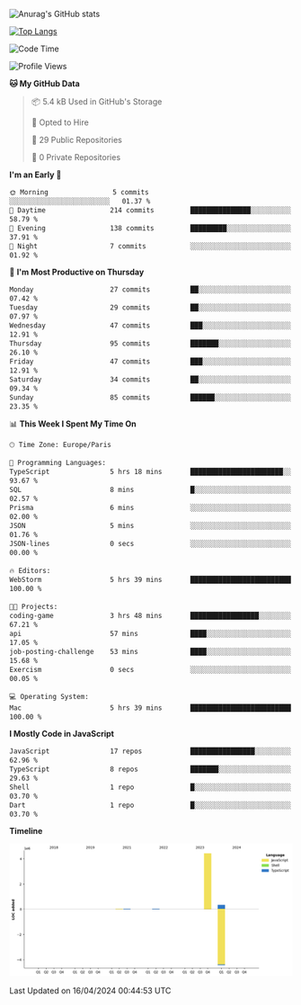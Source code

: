 ![Anurag's GitHub stats](https://github-readme-stats.vercel.app/api?username=sufiane&theme=dark&show_icons=true&count_private=true)


[![Top Langs](https://github-readme-stats.vercel.app/api/top-langs/?username=sufiane&layout=compact)](https://github.com/anuraghazra/github-readme-stats)

<!--START_SECTION:waka-->
![Code Time](http://img.shields.io/badge/Code%20Time-1%2C058%20hrs%2053%20mins-blue)

![Profile Views](http://img.shields.io/badge/Profile%20Views-4-blue)

**🐱 My GitHub Data** 

> 📦 5.4 kB Used in GitHub's Storage 
 > 
> 💼 Opted to Hire
 > 
> 📜 29 Public Repositories 
 > 
> 🔑 0 Private Repositories 
 > 
**I'm an Early 🐤** 

```text
🌞 Morning                5 commits           ░░░░░░░░░░░░░░░░░░░░░░░░░   01.37 % 
🌆 Daytime                214 commits         ███████████████░░░░░░░░░░   58.79 % 
🌃 Evening                138 commits         █████████░░░░░░░░░░░░░░░░   37.91 % 
🌙 Night                  7 commits           ░░░░░░░░░░░░░░░░░░░░░░░░░   01.92 % 
```
📅 **I'm Most Productive on Thursday** 

```text
Monday                   27 commits          ██░░░░░░░░░░░░░░░░░░░░░░░   07.42 % 
Tuesday                  29 commits          ██░░░░░░░░░░░░░░░░░░░░░░░   07.97 % 
Wednesday                47 commits          ███░░░░░░░░░░░░░░░░░░░░░░   12.91 % 
Thursday                 95 commits          ███████░░░░░░░░░░░░░░░░░░   26.10 % 
Friday                   47 commits          ███░░░░░░░░░░░░░░░░░░░░░░   12.91 % 
Saturday                 34 commits          ██░░░░░░░░░░░░░░░░░░░░░░░   09.34 % 
Sunday                   85 commits          ██████░░░░░░░░░░░░░░░░░░░   23.35 % 
```


📊 **This Week I Spent My Time On** 

```text
🕑︎ Time Zone: Europe/Paris

💬 Programming Languages: 
TypeScript               5 hrs 18 mins       ███████████████████████░░   93.67 % 
SQL                      8 mins              █░░░░░░░░░░░░░░░░░░░░░░░░   02.57 % 
Prisma                   6 mins              ░░░░░░░░░░░░░░░░░░░░░░░░░   02.00 % 
JSON                     5 mins              ░░░░░░░░░░░░░░░░░░░░░░░░░   01.76 % 
JSON-lines               0 secs              ░░░░░░░░░░░░░░░░░░░░░░░░░   00.00 % 

🔥 Editors: 
WebStorm                 5 hrs 39 mins       █████████████████████████   100.00 % 

🐱‍💻 Projects: 
coding-game              3 hrs 48 mins       █████████████████░░░░░░░░   67.21 % 
api                      57 mins             ████░░░░░░░░░░░░░░░░░░░░░   17.05 % 
job-posting-challenge    53 mins             ████░░░░░░░░░░░░░░░░░░░░░   15.68 % 
Exercism                 0 secs              ░░░░░░░░░░░░░░░░░░░░░░░░░   00.05 % 

💻 Operating System: 
Mac                      5 hrs 39 mins       █████████████████████████   100.00 % 
```

**I Mostly Code in JavaScript** 

```text
JavaScript               17 repos            ████████████████░░░░░░░░░   62.96 % 
TypeScript               8 repos             ███████░░░░░░░░░░░░░░░░░░   29.63 % 
Shell                    1 repo              █░░░░░░░░░░░░░░░░░░░░░░░░   03.70 % 
Dart                     1 repo              █░░░░░░░░░░░░░░░░░░░░░░░░   03.70 % 
```



**Timeline**

![Lines of Code chart](https://raw.githubusercontent.com/Sufiane/Sufiane/main/assets/bar_graph.png)


 Last Updated on 16/04/2024 00:44:53 UTC
<!--END_SECTION:waka-->


<!--
**Sufiane/sufiane** is a ✨ _special_ ✨ repository because its `README.md` (this file) appears on your GitHub profile.

Here are some ideas to get you started:

- 🔭 I’m currently working on ...
- 🌱 I’m currently learning ...
- 👯 I’m looking to collaborate on ...
- 🤔 I’m looking for help with ...
- 💬 Ask me about ...
- 📫 How to reach me: ...
- 😄 Pronouns: ...
- ⚡ Fun fact: ...
-->
